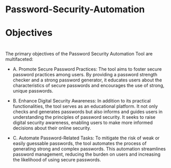 # Password-Security-Automation

# Objectives
#
The primary objectives of the Password Security Automation Tool are multifaceted:
   - A. Promote Secure Password Practices: The tool aims to foster secure password practices among users. 
   By providing a password strength checker and a strong password generator, 
   it educates users about the characteristics of secure passwords and encourages the use of strong, unique passwords.

   - B. Enhance Digital Security Awareness: In addition to its practical functionalities, the tool serves as an educational platform.
   It not only checks and generates passwords but also informs and guides users in understanding the principles of password security.
   It seeks to raise digital security awareness, enabling users to make more informed decisions about their online security.

   - C. Automate Password-Related Tasks: To mitigate the risk of weak or easily guessable passwords, the tool automates the process of
   generating strong and complex passwords. This automation streamlines password management, reducing the burden on users and increasing
   the likelihood of using secure passwords.
